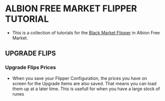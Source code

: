# ALBION FREE MARKET FLIPPER TUTORIAL

- This is a collection of tutorials for the [Black Market Flipper](https://albionfreemarket.com/flipper) in Albion Free Market.

## UPGRADE FLIPS

### Upgrade Flips Prices
- When you save your Flipper Configuration, the prices you have on screen for the Upgrade Items are also saved. That means you can load them up at a later time. This is usefull for when you have a large stock of runes 
